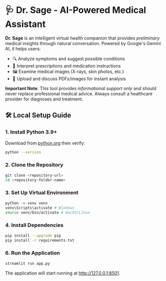 # 🩺 Dr. Sage - AI-Powered Medical Assistant  

**Dr. Sage** is an intelligent virtual health companion that provides *preliminary* medical insights through natural conversation. Powered by Google's Gemini AI, it helps users:  

- 🔍 Analyze symptoms and suggest possible conditions  
- 💊 Interpret prescriptions and medication instructions  
- 🖼️ Examine medical images (X-rays, skin photos, etc.)  
- 📄 Upload and discuss PDFs/images for instant analysis  

**Important Note**: This tool provides *informational support only* and should never replace professional medical advice. Always consult a healthcare provider for diagnoses and treatment.  

## 🛠️ Local Setup Guide
### 1. **Install Python 3.9+**  
   Download from [python.org](https://www.python.org/downloads/) then verify:
   ```bash
   python --version
   ```

### 2. Clone the Repository
   ```bash
   git clone <repository-url>
   cd <repository-folder-name>
   ```

### 3. Set Up Virtual Environment
   ```bash
   python -m venv venv
   venv\Scripts\activate # Windows
   source venv/bin/activate # macOS/Linux
   ```

### 4. Install Dependencies
   ```bash
   pip install --upgrade pip
   pip install -r requirements.txt
   ```

### 6. Run the Application
   ```bash
   streamlit run app.py
   ```
   The application will start running at http://127.0.0.1:8501.
